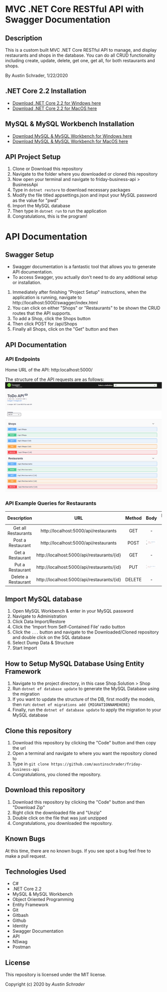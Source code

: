 # MVC .NET Core RESTful API with Swagger Documentation

## Description

This is a custom built MVC .NET Core RESTful API to manage, and display restaurants and shops in the database. You can do all CRUD functionality including create, update, delete, get one, get all, for both restaurants and shops.

By Austin Schrader, 1/22/2020

## .NET Core 2.2 Installation

- [Download .NET Core 2.2 for Windows here](https://dotnet.microsoft.com/download/thank-you/dotnet-sdk-2.2.203-windows-x64-installer)
- [Download .NET Core 2.2 for MacOS here](https://dotnet.microsoft.com/download/thank-you/dotnet-sdk-2.2.106-macos-x64-installer)

## MySQL & MySQL Workbench Installation

- [Download MySQL & MySQL Workbench for Windows here](https://dev.mysql.com/downloads/file/?id=484914)
- [Download MySQL & MySQL Workbench for MacOS here](https://dev.mysql.com/downloads/file/?id=484919)

## API Project Setup

1. Clone or Download this repository
2. Navigate to the folder where you downloaded or cloned this repository
3. Now open your terminal and navigate to friday-business-api > BusinessApi
4. Type in `dotnet restore` to download necessary packages
5. Modify the file titled appsettings.json and input your MySQL password as the value for "pwd"
6. Import the MySQL database
7. Then type in `dotnet run` to run the application
8. Congratulations, this is the program!

# API Documentation

## Swagger Setup

- Swagger documentation is a fantastic tool that allows you to generate API documentation.
- To access Swagger, you actually don't need to do any additional setup or installation.

1. Immediately after finishing "Project Setup" instructions, when the application is running, navigate to http://localhost:5000/swagger/index.html
2. You can click on either "Shops" or "Restaurants" to be shown the CRUD routes that the API supports.
3. To add a Shop, click the Shops button
4. Then click POST for /api/Shops
5. Finally all Shops, click on the "Get" button and then

## API Documentation

### API Endpoints

Home URL of the API: http:localhost:5000/

The structure of the API requests are as follows:
![Routes for API](https://github.com/austinschrader/friday-business-api/blob/main/README%20files/routes.PNG)

### API Example Queries for Restaurants

|     Description     |                     URL                    | Method |                                                        Body                                                       |                                                              Return Value                                                              |
|:-------------------:|:------------------------------------------:|:------:|:-----------------------------------------------------------------------------------------------------------------:|:--------------------------------------------------------------------------------------------------------------------------------------:|
| Get all Restaurants |    http://localhost:5000/api/restaurants   |   GET  |                                                         -                                                         | ![GET all Restaurants Return Value](https://github.com/austinschrader/friday-business-api/blob/main/README%20files/getrestaurants.PNG) |
|  Post a Restaurant  |    http://localhost:5000/api/restaurants   |  POST  | ![POST Body Example](https://github.com/austinschrader/friday-business-api/blob/main/README%20files/postbody.PNG) |  ![POST a Restaurant Return Value](https://github.com/austinschrader/friday-business-api/blob/main/README%20files/getrestaurants.PNG)  |
|   Get a Restaurant  | http://localhost:5000/api/restaurants/{id} |   GET  |                                                         -                                                         |   ![GET a Restaurant Return Value](https://github.com/austinschrader/friday-business-api/blob/main/README%20files/getrestaurants.PNG)  |
|   Put a Restaurant  | http://localhost:5000/api/restaurants/{id} |   PUT  |  ![PUT Body Example](https://github.com/austinschrader/friday-business-api/blob/main/README%20files/putbody.PNG)  |   ![PUT a Restaurant Return Value](https://github.com/austinschrader/friday-business-api/blob/main/README%20files/getrestaurants.PNG)  |
| Delete a Restaurant | http://localhost:5000/api/restaurants/{id} | DELETE |                                                         -                                                         | ![DELETE a Restaurant Return Value](https://github.com/austinschrader/friday-business-api/blob/main/README%20files/getrestaurants.PNG) |

## Import MySQL database

1. Open MySQL Workbench & enter in your MySQL password
2. Navigate to Administration
3. Click Data Import/Restore
4. Click the 'Import from Self-Contained File' radio button
5. Click the `...` button and navigate to the Downloaded/Cloned repository and double click on the SQL database
6. Select Dump Data & Structure
7. Start Import

## How to Setup MySQL Database Using Entity Framework

1. Navigate to the project directory, in this case Shop.Solution > Shop
2. Run `dotnet ef database update` to generate the MySQL Database using the migration
3. If you want to update the structure of the DB, first modify the models, then run: `dotnet ef migrations add {MIGRATIONNAMEHERE}`
4. Finally, run the `dotnet ef database update` to apply the migration to your MySQL database

## Clone this repository

1. Download this repository by clicking the "Code" button and then copy the url
2. Open a terminal and navigate to where you want the repository cloned to
3. Type in `git clone https://github.com/austinschrader/friday-business-api`
4. Congratulations, you cloned the repository.

## Download this repository

1. Download this repository by clicking the "Code" button and then "Download Zip"
2. Right click the downloaded file and "Unzip"
3. Double click on the file that was just unzipped
4. Congratulations, you downloaded the repository.

## Known Bugs

At this time, there are no known bugs. If you see spot a bug feel free to make a pull request.

## Technologies Used

- C#
- .NET Core 2.2
- MySQL & MySQL Workbench
- Object Oriented Programming
- Entity Framework
- Git
- Gitbash
- Github
- Identity
- Swagger Documentation
- API
- NSwag
- Postman

## License

This repository is licensed under the MIT license.

Copyright (c) 2020 by _Austin Schrader_
